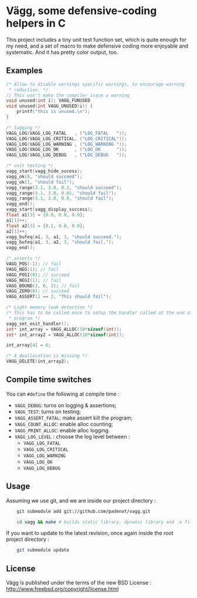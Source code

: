 # Vägg, some defensive-coding helpers in C

This project includes a tiny unit test function set, which is quite enough for
my need, and a set of macro to make defensive coding more enjoyable and
systematic. And it has pretty color output, too.

## Examples

``` c
/* Allow to disable warnings specific warnings, to encourage warning
 * reduction. */
// This won't make the compiler issue a warning
void unused(int i); VAGG_FUNUSED
void unused(int VAGG_UNUSED(i)) {
	printf("this is unused.\n");
}

/* logging */
VAGG_LOG(VAGG_LOG_FATAL   , ("LOG_FATAL   "));
VAGG_LOG(VAGG_LOG_CRITICAL, ("LOG_CRITICAL"));
VAGG_LOG(VAGG_LOG_WARNING , ("LOG_WARNING "));
VAGG_LOG(VAGG_LOG_OK      , ("LOG_OK      "));
VAGG_LOG(VAGG_LOG_DEBUG   , ("LOG_DEBUG   "));

/* unit testing */
vagg_start(vagg_hide_sucess);
vagg_ok(0, "should succeed");
vagg_ok(1, "should fail");
vagg_range(3.1, 3.0, 0.2, "should succeed");
vagg_range(3.1, 3.0, 0.01, "should fail");
vagg_range(3.1, 3.0, 0.0, "should fail");
vagg_end();
vagg_start(vagg_display_success);
float a1[3] = {0.0, 0.0, 0.0};
a1[1]++;
float a2[3] = {0.1, 0.0, 0.0};
a2[1]++;
vagg_bufeq(a1, 3, a1, 3, "should succeed.");
vagg_bufeq(a1, 3, a2, 3, "should fail.");
vagg_end();

/* asserts */
VAGG_POS(-1); // fail
VAGG_NEG(1); // fail
VAGG_POSI(0); // succeed
VAGG_NEGI(1); // fail
VAGG_BOUND(3, 0, 2); // fail
VAGG_ZERO(0); // succeed
VAGG_ASSERT(1 == 2, "This should fail");

/* Light memory leak detection */
/* This has to be called once to setup the handler called at the end of the
 * program */
vagg_set_exit_handler();
int* int_array = VAGG_ALLOC(10*sizeof(int));
int* int_array2 = VAGG_ALLOC(10*sizeof(int));

int_array[4] = 6;

/* A deallocation is missing */
VAGG_DELETE(int_array2);
```

## Compile time switches
You can `#define` the following at compile time :

- `VAGG_DEBUG`: turns on logging & assertions;
- `VAGG_TEST`: turns on testing;
- `VAGG_ASSERT_FATAL`: make assert kill the program;
- `VAGG_COUNT_ALLOC`: enable alloc counting;
- `VAGG_PRINT_ALLOC`: enable alloc logging.
- `VAGG_LOG_LEVEL` : choose the log level between :
  - `VAGG_LOG_FATAL`
  - `VAGG_LOG_CRITICAL`
  - `VAGG_LOG_WARNING`
  - `VAGG_LOG_OK`
  - `VAGG_LOG_DEBUG`

## Usage
Assuming we use git, and we are inside our project directory :

``` sh
	git submodule add git://github.com/padenot/vagg.git

	cd vagg && make # builds static library, dynamic library and .o file.
```

If you want to update to the latest revision, once again inside the root project
directory :

``` sh
	git submodule update
```

## License
Vägg is published under the terms of the new BSD License : http://www.freebsd.org/copyright/license.html
